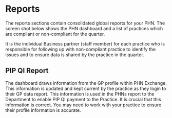 # Reports
The reports sections contain consolidated global reports for your PHN. The screen shot below shows the PHN dashboard and a list of practices which are compliant or non-compliant for the quarter.

It is the individual Business partner (staff member) for each practice who is responsible for following up with non-compliant practice to identify the issues and to ensure data is shared by the practice in the quarter.

## PIP QI Report
The dashboard draws information from the GP profile within PHN Exchange. This information is updated and kept current by the practice as they login to their GP data report.
This information is used in the PHNs report to the Department to enable PIP QI payment to the Practice. It is crucial that this information is correct. You may need to work with your practice to ensure their profile information is accurate.
